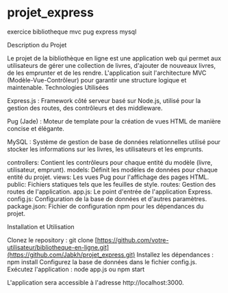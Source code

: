 # projet_express
exercice bibliotheque mvc pug express mysql

Description du Projet

Le projet de la bibliothèque en ligne est une application web qui permet aux utilisateurs de gérer une collection de livres, d'ajouter de nouveaux livres, de les emprunter et de les rendre. L'application suit l'architecture MVC (Modèle-Vue-Contrôleur) pour garantir une structure logique et maintenable.
Technologies Utilisées

Express.js : Framework côté serveur basé sur Node.js, utilisé pour la gestion des routes, des contrôleurs et des middleware.

Pug (Jade) : Moteur de template pour la création de vues HTML de manière concise et élégante.

MySQL : Système de gestion de base de données relationnelles utilisé pour stocker les informations sur les livres, les utilisateurs et les emprunts.

controllers: Contient les contrôleurs pour chaque entité du modèle (livre, utilisateur, emprunt).
models: Définit les modèles de données pour chaque entité du projet.
views: Les vues Pug pour l'affichage des pages HTML.
public: Fichiers statiques tels que les feuilles de style.
routes: Gestion des routes de l'application.
app.js: Le point d'entrée de l'application Express.
config.js: Configuration de la base de données et d'autres paramètres.
package.json: Fichier de configuration npm pour les dépendances du projet.

Installation et Utilisation

Clonez le repository : git clone [https://github.com/votre-utilisateur/bibliotheque-en-ligne.git](https://github.com/Jabkh/projet_express.git)
Installez les dépendances : npm install
Configurez la base de données dans le fichier config.js.
Exécutez l'application : node app.js ou npm start

L'application sera accessible à l'adresse http://localhost:3000.

